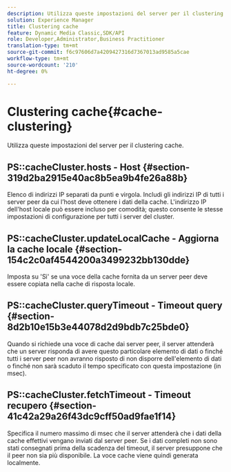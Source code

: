 ```yaml
---
description: Utilizza queste impostazioni del server per il clustering cache.
solution: Experience Manager
title: Clustering cache
feature: Dynamic Media Classic,SDK/API
role: Developer,Administrator,Business Practitioner
translation-type: tm+mt
source-git-commit: f6c97606d7a4209427316d7367013ad9585a5cae
workflow-type: tm+mt
source-wordcount: '210'
ht-degree: 0%

---
```



# Clustering cache{#cache-clustering}

Utilizza queste impostazioni del server per il clustering cache.

## PS::cacheCluster.hosts - Host {#section-319d2ba2915e40ac8b5ea9b4fe26a88b}

Elenco di indirizzi IP separati da punti e virgola. Includi gli indirizzi IP di tutti i server peer da cui l’host deve ottenere i dati della cache. L&#39;indirizzo IP dell&#39;host locale può essere incluso per comodità; questo consente le stesse impostazioni di configurazione per tutti i server del cluster.

## PS::cacheCluster.updateLocalCache - Aggiorna la cache locale {#section-154c2c0af4544200a3499232bb130dde}

Imposta su &#39;Sì&#39; se una voce della cache fornita da un server peer deve essere copiata nella cache di risposta locale.

## PS::cacheCluster.queryTimeout - Timeout query {#section-8d2b10e15b3e44078d2d9bdb7c25bde0}

Quando si richiede una voce di cache dai server peer, il server attenderà che un server risponda di avere questo particolare elemento di dati o finché tutti i server peer non avranno risposto di non disporre dell&#39;elemento di dati o finché non sarà scaduto il tempo specificato con questa impostazione (in msec).

## PS::cacheCluster.fetchTimeout - Timeout recupero {#section-41c42a29a26f43dc9cff50ad9fae1f14}

Specifica il numero massimo di msec che il server attenderà che i dati della cache effettivi vengano inviati dal server peer. Se i dati completi non sono stati consegnati prima della scadenza del timeout, il server presuppone che il peer non sia più disponibile. La voce cache viene quindi generata localmente.
